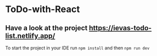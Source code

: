 # ToDo-with-React
Have a look at the project
https://ievas-todo-list.netlify.app/
---
To start the project in your IDE run `npm install` and then `npm run dev`
